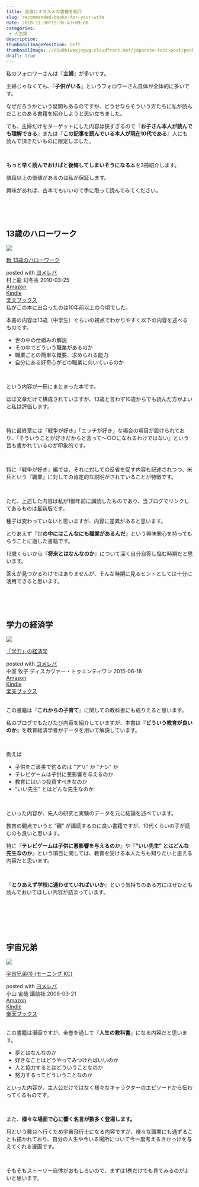 ```yaml
---
title: 奥様にオススメの書籍を紹介
slug: recommended-books-for-your-wife
date: 2018-11-30T15:35:43+09:00
categories: 
 - 人生論
description: 
thumbnailImagePosition: left
thumbnailImage: //d1u9biwaxjngwg.cloudfront.net/japanese-test-post/peak-140.jpg
draft: true
---
```

<!--more-->

私のフォロワーさんは『<strong>主婦</strong>』が多いです。

主婦じゃなくても、『<strong>子供がいる</strong>』というフォロワーさん自体が全体的に多いです。

なぜだろうかという疑問もあるのですが、どうせならそういう方たちに私が読んだことのある書籍を紹介しようと思い立ちました。

でも、主婦だけをターゲットにした内容は狭すぎるので『<strong>お子さん本人が読んでも理解できる</strong>』または『<strong>この記事を読んでいる本人が現在10代である</strong>』人にも読んで頂きたいものに限定しました。

&nbsp;

<strong>もっと早く読んでおけばと後悔してしまいそうになる</strong>本を3冊紹介します。

値段以上の価値があるのは私が保証します。

興味があれば、古本でもいいので手に取って読んでみてください。

&nbsp;

&nbsp;
<h2>13歳のハローワーク</h2>
<div></div>
<div class="cstmreba">
<div class="booklink-box">
<div class="booklink-image"><a href="https://www.amazon.co.jp/exec/obidos/asin/4344018028/25haruhiro03-22/" target="_blank" rel="noopener"><img style="border: none;" src="https://images-fe.ssl-images-amazon.com/images/I/51wpG54AaRL._SL160_.jpg" /></a></div>
<div class="booklink-info">
<div class="booklink-name">

<a href="https://www.amazon.co.jp/exec/obidos/asin/4344018028/25haruhiro03-22/" target="_blank" rel="noopener">新 13歳のハローワーク</a>
<div class="booklink-powered-date">posted with <a href="https://yomereba.com" target="_blank" rel="nofollow noopener">ヨメレバ</a></div>
</div>
<div class="booklink-detail">村上龍 幻冬舎 2010-03-25</div>
<div class="booklink-link2">
<div class="shoplinkamazon"><a href="https://www.amazon.co.jp/exec/obidos/asin/4344018028/25haruhiro03-22/" target="_blank" rel="noopener">Amazon</a></div>
<div class="shoplinkkindle"><a href="https://www.amazon.co.jp/gp/search?keywords=%90V%2013%8D%CE%82%CC%83n%83%8D%81%5B%83%8F%81%5B%83N&amp;__mk_ja_JP=%83J%83%5E%83J%83i&amp;url=node%3D2275256051&amp;tag=25haruhiro03-22" target="_blank" rel="noopener">Kindle</a></div>
<div class="shoplinkrakuten"><a href="https://hb.afl.rakuten.co.jp/hgc/1730931b.950d586a.1730931c.3750f6cc/yomereba_main_201811301448389541?pc=http%3A%2F%2Fbooks.rakuten.co.jp%2Frb%2F6427841%2F%3Fscid%3Daf_ich_link_urltxt%26m%3Dhttp%3A%2F%2Fm.rakuten.co.jp%2Fev%2Fbook%2F" target="_blank" rel="noopener">楽天ブックス</a></div>
</div>
</div>
<div class="booklink-footer"></div>
</div>
</div>
私がこの本に出合ったのは10年前以上の今頃でした。

本書の内容は13歳（中学生）ぐらいの視点でわかりやすく以下の内容を述べるものです。
<ul>
 	<li>世の中の仕組みの解説</li>
 	<li>その中でどういう職業があるのか</li>
 	<li>職業ごとの簡単な概要、求められる能力</li>
 	<li>自分にある好奇心がどの職業に向いているのか</li>
</ul>
&nbsp;

という内容が一冊にまとまった本です。

ほぼ文章だけで構成されていますが、13歳と言わず10歳からでも読んだ方がよいと私は評価します。

&nbsp;

特に最終章には「戦争が好き」「エッチが好き」な場合の項目が設けられており、『そういうことが好きだからと言って～○○になれるわけではない』という旨も書かれているのが印象的です。

&nbsp;

特に『戦争が好き』編では、それに対しての反省を促す内容も記述されつつ、米兵という『職業』に対しての肯定的な説明がされていることが特徴です。

&nbsp;

ただ、上述した内容は私が1御年前に講読したものであり、当ブログでリンクしてあるものは最新版です。

種子は変わっていないと思いますが、内容に差異があると思います。

とりあえず『世<strong>の中にはこんなにも職業があるんだ</strong>』という興味関心を持ってもらうことに適した書籍です。

13歳くらいから『<strong>将来とはなんなのか</strong>』について深く自分自答し悩む時期だと思います。

答えが見つかるわけではありませんが、そんな時期に見るヒントとしては十分に活用できると思います。

&nbsp;

&nbsp;
<h2>学力の経済学</h2>
<div class="cstmreba">
<div class="booklink-box">
<div class="booklink-image"><a href="https://www.amazon.co.jp/exec/obidos/asin/4799316850/25haruhiro03-22/" target="_blank" rel="noopener"><img style="border: none;" src="https://images-fe.ssl-images-amazon.com/images/I/51hwsP-za5L._SL160_.jpg" /></a></div>
<div class="booklink-info">
<div class="booklink-name">

<a href="https://www.amazon.co.jp/exec/obidos/asin/4799316850/25haruhiro03-22/" target="_blank" rel="noopener">「学力」の経済学</a>
<div class="booklink-powered-date">posted with <a href="https://yomereba.com" target="_blank" rel="nofollow noopener">ヨメレバ</a></div>
</div>
<div class="booklink-detail">中室 牧子 ディスカヴァー・トゥエンティワン 2015-06-18</div>
<div class="booklink-link2">
<div class="shoplinkamazon"><a href="https://www.amazon.co.jp/exec/obidos/asin/4799316850/25haruhiro03-22/" target="_blank" rel="noopener">Amazon</a></div>
<div class="shoplinkkindle"><a href="https://www.amazon.co.jp/exec/obidos/ASIN/B00ZTXKHQ0/25haruhiro03-22/" target="_blank" rel="noopener">Kindle</a></div>
<div class="shoplinkrakuten"><a href="https://hb.afl.rakuten.co.jp/hgc/1730931b.950d586a.1730931c.3750f6cc/yomereba_main_201811301450486884?pc=http%3A%2F%2Fbooks.rakuten.co.jp%2Frb%2F13260020%2F%3Fscid%3Daf_ich_link_urltxt%26m%3Dhttp%3A%2F%2Fm.rakuten.co.jp%2Fev%2Fbook%2F" target="_blank" rel="noopener">楽天ブックス</a></div>
</div>
</div>
<div class="booklink-footer"></div>
</div>
</div>
&nbsp;

この書籍は『<strong>これからの子育て</strong>』に関しての教科書にも成りえると思います。

私のブログでもたびたび内容を紹介していますが、本書は『<strong>どういう教育が良いのか</strong>』を教育経済学者がデータを用いて解説しています。

&nbsp;

例えば
<ul>
 	<li>子供をご褒美で釣るのは ”アリ” か ”ナシ” か</li>
 	<li>テレビゲームは子供に悪影響を与えるのか</li>
 	<li>教育にはいつ投資すべきなのか</li>
 	<li>”いい先生” とはどんな先生なのか</li>
</ul>
&nbsp;

といった内容が、先人の研究と実験のデータを元に結論を述べています。

教育の観点でいうと ”親” が講読するのに良い書籍ですが、10代くらいの子が読むのも良いと思います。

特に『<strong>テレビゲームは子供に悪影響を与えるのか</strong>』や『<strong>”いい先生” とはどんな先生なのか</strong>』という項目に関しては、教育を受ける本人たちも知りたいと思える内容だと思います。

&nbsp;

『<strong>とりあえず学校に通わせていればいいか</strong>』という気持ちのある方にはぜひとも読んでおいてほしい内容が詰まっています。

&nbsp;

&nbsp;

&nbsp;
<h2>宇宙兄弟</h2>
<div class="cstmreba">
<div class="booklink-box">
<div class="booklink-image"><a href="https://www.amazon.co.jp/exec/obidos/asin/4063726746/25haruhiro03-22/" target="_blank" rel="noopener"><img style="border: none;" src="https://images-fe.ssl-images-amazon.com/images/I/51DrmothWYL._SL160_.jpg" /></a></div>
<div class="booklink-info">
<div class="booklink-name">

<a href="https://www.amazon.co.jp/exec/obidos/asin/4063726746/25haruhiro03-22/" target="_blank" rel="noopener">宇宙兄弟(1) (モーニング KC)</a>
<div class="booklink-powered-date">posted with <a href="https://yomereba.com" target="_blank" rel="nofollow noopener">ヨメレバ</a></div>
</div>
<div class="booklink-detail">小山 宙哉 講談社 2008-03-21</div>
<div class="booklink-link2">
<div class="shoplinkamazon"><a href="https://www.amazon.co.jp/exec/obidos/asin/4063726746/25haruhiro03-22/" target="_blank" rel="noopener">Amazon</a></div>
<div class="shoplinkkindle"><a href="https://www.amazon.co.jp/exec/obidos/ASIN/B009KWUFNG/25haruhiro03-22/" target="_blank" rel="noopener">Kindle</a></div>
<div class="shoplinkrakuten"><a href="https://hb.afl.rakuten.co.jp/hgc/1730931b.950d586a.1730931c.3750f6cc/yomereba_main_2018113015225651?pc=http%3A%2F%2Fbooks.rakuten.co.jp%2Frb%2F5530138%2F%3Fscid%3Daf_ich_link_urltxt%26m%3Dhttp%3A%2F%2Fm.rakuten.co.jp%2Fev%2Fbook%2F" target="_blank" rel="noopener">楽天ブックス</a></div>
</div>
</div>
<div class="booklink-footer"></div>
</div>
</div>
&nbsp;

この書籍は漫画ですが、全巻を通して『<strong>人生の教科書</strong>』になる内容だと思います。
<ul>
 	<li>夢とはなんなのか</li>
 	<li>好きなことはどうやってみつければいいのか</li>
 	<li>人と協力するとはどういうことなのか</li>
 	<li>努力するってどういうことなのか</li>
</ul>
といった内容が、主人公だけではなく様々なキャラクターのエピソードから伝わってくるものです。

&nbsp;

また、<strong>様々な場面で心に響く名言が数多く登場します。</strong>

月という舞台へ行くため宇宙飛行士になる内容ですが、様々な職業にも通ずることも描かれており、自分の人生や今いる場所について今一度考えるきかっけを与えてくれる漫画です。

&nbsp;

そもそもストーリー自体がおもしろいので、まずは1巻だけでも見てみるのがよいと思います。

&nbsp;
